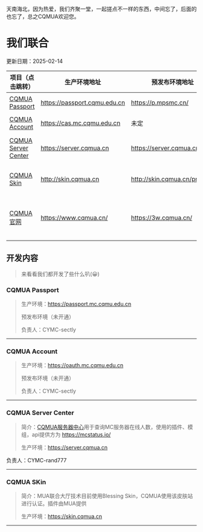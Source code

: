 天南海北，因为热爱，我们齐聚一堂，一起搓点不一样的东西，中间忘了，后面的也忘了，总之CQMUA欢迎您。

# 我们联合

更新日期：2025-02-14


| 项目（点击跳转）                                             | 生产环境地址                 | 预发布环境地址               | 负责人            | 备注                                                         |
| ------------------------------------------------------------ | ---------------------------- | ---------------------------- | ----------------- | ------------------------------------------------------------ |
| [CQMUA Passport](https://github.com/CQMUA#cqmua-passport)    | https://passport.cqmu.edu.cn         | https://p.mpsmc.cn/          | CYMC-sectly       | 原创，react+kotlin，计划挂载在重医服务器                     |
| [CQMUA Account](https://github.com/CQMUA#cqmua-account)      | https://cas.mc.cqmu.edu.cn                         | 未定                         | CYMC-sectly       | 原创，react+kotlin，计划挂载在重医服务器                     |
| [CQMUA Server Center](https://github.com/CQMUA#cqmua-server-center) | https://server.cqmua.cn     | https://server.cqmua.cn/     | CYMC-rand777      | 原创，Vue3+Vite+Element Plus，管它什么MIT协议，随便用        |
| [CQMUA Skin](https://github.com/CQMUA#cqmua-skin)            | http://skin.cqmua.cn | http://skin.cqmua.cn/preview | CYMC-rand777      | Forked from [blessing skin](https://github.com/bs-community) with MIT license ,modified plugins are powered by [MUA](https://www.mualliance.cn/) |
| [CQMUA 官网](https://github.com/CQMUA#cqmua%E5%AE%98%E7%BD%91) | https://www.cqmua.cn/       | https://3w.cqmua.cn/                      | SWUMC-Marcood2022 | Forked from https://vuepress.vuejs.org/ with MIT license，根域名及www.cqmua.cn备案完成后迁移 |


## 开发内容

> 来看看我们都开发了些什么叭(😀)

### CQMUA Passport

> 生产环境：https://passport.mc.cqmu.edu.cn
>
> 预发布环境（未开通）
>
> 负责人：CYMC-sectly



---

### CQMUA Account

> 生产环境：https://oauth.mc.cqmu.edu.cn
>
> 预发布环境（未开通）
>
> 负责人：CYMC-sectly

---

### CQMUA Server Center

> 简介：[CQMUA服务器中心](https://github.com/CQMUA/CQMUA-MC-ServerCenter)用于查询MC服务器在线人数，使用的插件、模组，api提供方为 https://mcstatus.io/
>
> 生产环境：https://server.cqmua.cn

负责人：CYMC-rand777




---

### CQMUA SKin

> 简介：MUA联合大厅技术目前使用Blessing Skin，CQMUA使用该皮肤站进行认证。插件由MUA提供
>
> 生产环境：https://skin.cqmua.cn



---


> 
